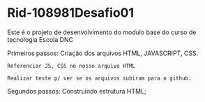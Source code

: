 # Rid-108981Desafio01
Este é o projeto de desenvolvimento do modulo base do curso de tecnologia Escola DNC

Primeiros passos:
    Criação dos arquivos HTML, JAVASCRIPT, CSS.

    Referenciar JS, CSS no nosso arquivo HTML
    
    Realizar teste p/ ver se os arquivos subiram para o github. 

Segundos passos:
    Construindo estrutura HTML;